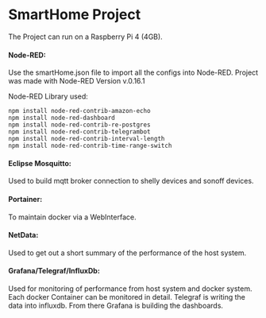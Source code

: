 # SmartHome Project

The Project can run on a Raspberry Pi 4 (4GB). 

#### Node-RED:
Use the smartHome.json file to import all the configs into Node-RED. Project was made with Node-RED Version v.0.16.1

Node-RED Library used:

```
npm install node-red-contrib-amazon-echo
npm install node-red-dashboard
npm install node-red-contrib-re-postgres
npm install node-red-contrib-telegrambot
npm install node-red-contrib-interval-length
npm install node-red-contrib-time-range-switch
```

#### Eclipse Mosquitto:
Used to build mqtt broker connection to shelly devices and sonoff devices.

#### Portainer:
To maintain docker via a WebInterface.

#### NetData:
Used to get out a short summary of the performance of the host system.

#### Grafana/Telegraf/InfluxDb:
Used for monitoring of performance from host system and docker system.
Each docker Container can be monitored in detail.
Telegraf is writing the data into influxdb. From there Grafana is building the dashboards.